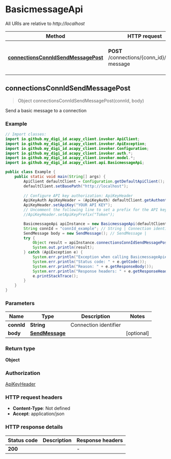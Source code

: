 # BasicmessageApi

All URIs are relative to *http://localhost*

Method | HTTP request | Description
------------- | ------------- | -------------
[**connectionsConnIdSendMessagePost**](BasicmessageApi.md#connectionsConnIdSendMessagePost) | **POST** /connections/{conn_id}/send-message | Send a basic message to a connection



## connectionsConnIdSendMessagePost

> Object connectionsConnIdSendMessagePost(connId, body)

Send a basic message to a connection

### Example

```java
// Import classes:
import io.github.my_digi_id.acapy_client.invoker.ApiClient;
import io.github.my_digi_id.acapy_client.invoker.ApiException;
import io.github.my_digi_id.acapy_client.invoker.Configuration;
import io.github.my_digi_id.acapy_client.invoker.auth.*;
import io.github.my_digi_id.acapy_client.invoker.model.*;
import io.github.my_digi_id.acapy_client.api.BasicmessageApi;

public class Example {
    public static void main(String[] args) {
        ApiClient defaultClient = Configuration.getDefaultApiClient();
        defaultClient.setBasePath("http://localhost");
        
        // Configure API key authorization: ApiKeyHeader
        ApiKeyAuth ApiKeyHeader = (ApiKeyAuth) defaultClient.getAuthentication("ApiKeyHeader");
        ApiKeyHeader.setApiKey("YOUR API KEY");
        // Uncomment the following line to set a prefix for the API key, e.g. "Token" (defaults to null)
        //ApiKeyHeader.setApiKeyPrefix("Token");

        BasicmessageApi apiInstance = new BasicmessageApi(defaultClient);
        String connId = "connId_example"; // String | Connection identifier
        SendMessage body = new SendMessage(); // SendMessage | 
        try {
            Object result = apiInstance.connectionsConnIdSendMessagePost(connId, body);
            System.out.println(result);
        } catch (ApiException e) {
            System.err.println("Exception when calling BasicmessageApi#connectionsConnIdSendMessagePost");
            System.err.println("Status code: " + e.getCode());
            System.err.println("Reason: " + e.getResponseBody());
            System.err.println("Response headers: " + e.getResponseHeaders());
            e.printStackTrace();
        }
    }
}
```

### Parameters


Name | Type | Description  | Notes
------------- | ------------- | ------------- | -------------
 **connId** | **String**| Connection identifier |
 **body** | [**SendMessage**](SendMessage.md)|  | [optional]

### Return type

**Object**

### Authorization

[ApiKeyHeader](../README.md#ApiKeyHeader)

### HTTP request headers

- **Content-Type**: Not defined
- **Accept**: application/json

### HTTP response details
| Status code | Description | Response headers |
|-------------|-------------|------------------|
| **200** |  |  -  |

